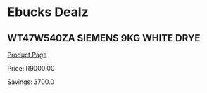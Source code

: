 
# Ebucks Dealz
## WT47W540ZA SIEMENS 9KG WHITE DRYE
[Product Page](https://www.ebucks.com/web/shop/productSelected.do?prodId=1173301023&catId=704981826)

Price: R9000.00

Savings: 3700.0


	